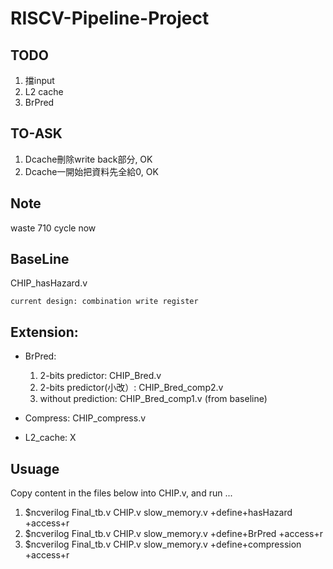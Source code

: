 # RISCV-Pipeline-Project

## TODO
1. 擋input
2. L2 cache
3. BrPred

## TO-ASK
1. Dcache刪除write back部分, OK
2. Dcache一開始把資料先全給0, OK

## Note
waste 710 cycle now

## BaseLine
  CHIP_hasHazard.v
  
  `current design: combination write register`
  
## Extension:

* BrPred:
  1. 2-bits predictor: CHIP_Bred.v
  2. 2-bits predictor(小改）:  CHIP_Bred_comp2.v 
  3. without prediction: CHIP_Bred_comp1.v (from baseline)

* Compress: 
  CHIP_compress.v

* L2_cache:
  X


## Usuage 
Copy content in the files below into CHIP.v, and run ...
1. $ncverilog Final_tb.v CHIP.v slow_memory.v +define+hasHazard +access+r
2. $ncverilog Final_tb.v CHIP.v slow_memory.v +define+BrPred +access+r
3. $ncverilog Final_tb.v CHIP.v slow_memory.v +define+compression +access+r 
